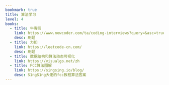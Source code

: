 ```yaml
---
bookmark: true
title: 算法学习
level: 4
books:
  - title: 牛客网
    link: https://www.nowcoder.com/ta/coding-interviews?query=&asc=true&order=&tagQuery=&page=2
    desc: 刷题
  - title: 力扣
    link: https://leetcode-cn.com/
    desc: 刷题
  - title: 数据结构和算法动态可视化
    link: https://visualgo.net/zh
  - title: FCC算法图解
    link: https://singsing.io/blog/
    desc: S1ngS1ng大佬的fcc教程算法答案
---
```

